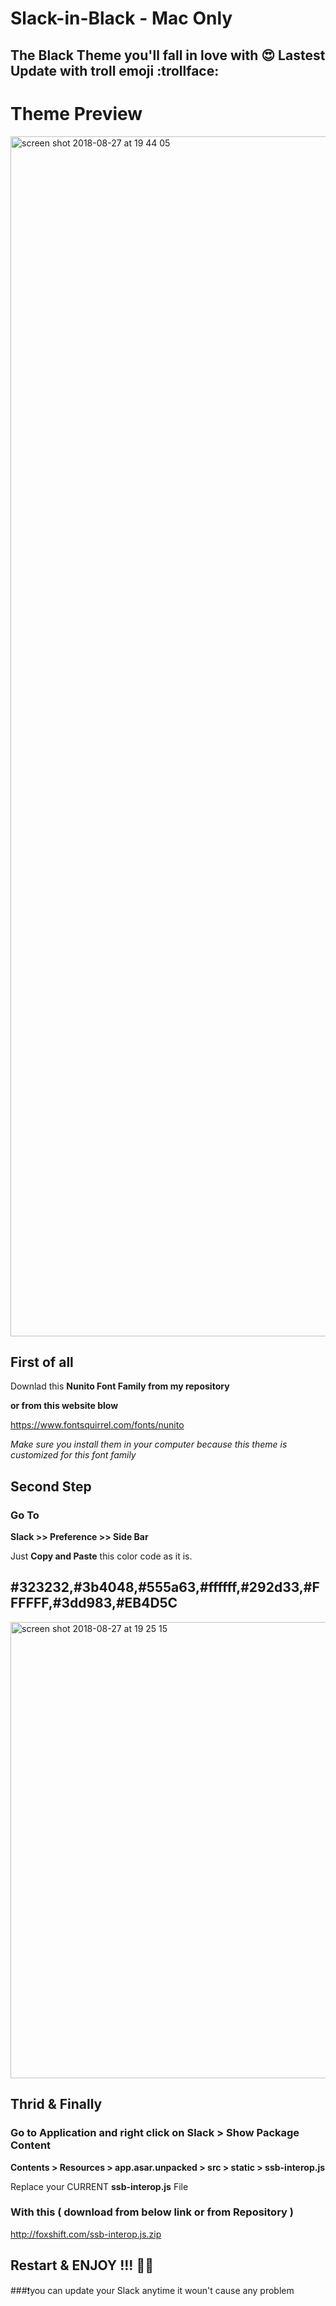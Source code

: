 # Slack-in-Black - Mac Only
## The Black Theme you'll fall in love with 😍 Lastest Update with troll emoji :trollface:

# Theme Preview
<img width="1920" alt="screen shot 2018-08-27 at 19 44 05" src="https://user-images.githubusercontent.com/16766231/44675720-9c778c80-aa31-11e8-8ac3-40c6a12613ab.png">



## First of all
Downlad this  **Nunito Font Family from my repository** 

**or from this website blow**

https://www.fontsquirrel.com/fonts/nunito

_Make sure you install them in your computer because this theme is customized for this font family_ 


## Second Step 

### Go To 

**Slack >> Preference >> Side Bar** 

Just **Copy and Paste** this color code as it is.

## #323232,#3b4048,#555a63,#ffffff,#292d33,#FFFFFF,#3dd983,#EB4D5C

<img width="730" alt="screen shot 2018-08-27 at 19 25 15" src="https://user-images.githubusercontent.com/16766231/44675315-71406d80-aa30-11e8-8f18-353e925d1d56.png">





## Thrid & Finally 

### Go to Application  and right click on Slack  > Show Package Content 
**Contents > Resources > app.asar.unpacked > src > static >  ssb-interop.js** 

Replace your CURRENT **ssb-interop.js** File

### With this ( download from below link or from Repository )

http://foxshift.com/ssb-interop.js.zip


## Restart & ENJOY !!! 🙌🏻

###❗️you can update your Slack anytime it woun't cause any problem 


